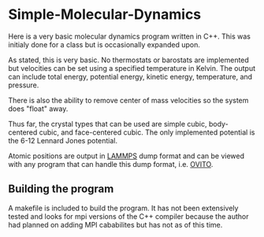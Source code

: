 # Simple-Molecular-Dynamics

Here is a very basic molecular dynamics program written in C++. This was initialy
done for a class but is occasionally expanded upon.

As stated, this is very basic. No thermostats or barostats are implemented but
velocities can be set using a specified temperature in Kelvin. The output can
include total energy, potential energy, kinetic energy, temperature, and pressure.

There is also the ability to remove center of mass velocities so the system does
"float" away.

Thus far, the crystal types that can be used are simple cubic, body-centered cubic,
and face-centered cubic. The only implemented potential is the 6-12 Lennard Jones
potential.

Atomic positions are output in [LAMMPS](https://lammps.sandia.gov/) dump format and
can be viewed with any program that can handle this dump format, i.e. [OVITO](https://www.ovito.org/).

## Building the program

A makefile is included to build the program. It has not been extensively tested and looks for
mpi versions of the C++ compiler because the author had planned on adding MPI cababilites but
has not as of this time.

